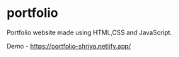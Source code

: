 # portfolio
Portfolio website made using HTML,CSS and JavaScript.

Demo - https://portfolio-shriya.netlify.app/
